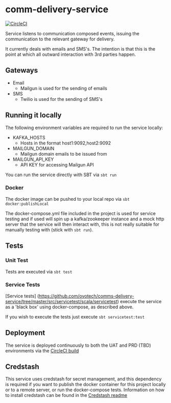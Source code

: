# comm-delivery-service

[![CircleCI](https://circleci.com/gh/ovotech/comms-delivery-service.svg?style=svg&circle-token=29b5c39281290ccfe989e327aba05427d2c7d8a2)](https://circleci.com/gh/ovotech/comms-delivery-service)

Service listens to communication composed events, issuing the communication to the relevant gateway for delivery. 

It currently deals with emails and SMS's.  The intention is that this is the point at which all outward interaction with 3rd parties happen.

## Gateways

* Email
  * Mailgun is used for the sending of emails
* SMS
  * Twilio is used for the sending of SMS's

## Running it locally

The following environment variables are required to run the service locally:
* KAFKA_HOSTS
  * Hosts in the format host1:9092,host2:9092
* MAILGUN_DOMAIN
  * Mailgun domain emails to be issued from
* MAILGUN_API_KEY
  * API KEY for accessing Mailgun API

You can run the service directly with SBT via `sbt run`

### Docker

The docker image can be pushed to your local repo via `sbt docker:publishLocal`

The docker-compose.yml file included in the project is used for service testing and if used will spin up a kafka/zookeeper instance and a mock http server that the service will then interact with, this is not really suitable for manually testing with (stick with `sbt run`).

## Tests

### Unit Test

Tests are executed via `sbt test`

### Service Tests

[Service tests] (https://github.com/ovotech/comms-delivery-service/tree/master/src/servicetest/scala/servicetest) execute the service as a 'black box' using docker-compose, as described above.

If you wish to execute the tests just execute `sbt servicetest:test`

## Deployment

The service is deployed continuously to both the UAT and PRD (TBD) environments via the [CircleCI build](https://circleci.com/gh/ovotech/comms-delivery-service) 

## Credstash

This service uses credstash for secret management, and this dependency is required if you want to publish the docker container for this project locally or to a remote server, or run the docker-compose tests. Information on how to install credstash can be found in the [Credstash readme](https://github.com/fugue/credstash)
